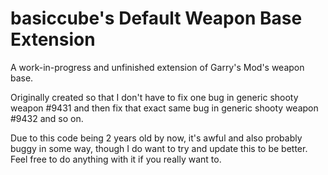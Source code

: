 # basiccube's Default Weapon Base Extension

A work-in-progress and unfinished extension of Garry's Mod's weapon base.

Originally created so that I don't have to fix one bug in generic shooty weapon #9431 and then fix that exact same bug in generic shooty weapon #9432 and so on.

Due to this code being 2 years old by now, it's awful and also probably buggy in some way, though I do want to try and update this to be better. Feel free to do anything with it if you really want to.